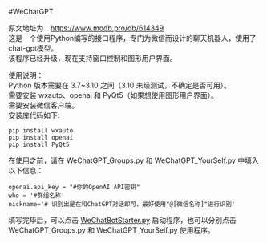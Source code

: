 #WeChatGPT
<p class="has-line-data" data-line-start="0" data-line-end="3">原文地址为：<a href="https://www.modb.pro/db/614349">https://www.modb.pro/db/614349</a><br>
这是一个使用Python编写的接口程序，专门为微信而设计的聊天机器人，使用了chat-gpt模型。<br>
该程序已经升级，现在支持窗口控制和图形用户界面。</p>
<p class="has-line-data" data-line-start="4" data-line-end="9">使用说明：<br>
Python 版本需要在 3.7~3.10 之间（3.10 未经测试，不确定是否可用）。<br>
需要安装 wxauto、openai 和 PyQt5（如果想使用图形用户界面）。<br>
需要安装微信客户端。<br>
安装库代码如下:</p>
<pre><code class="has-line-data" data-line-start="10" data-line-end="14">pip install wxauto
pip install openai
pip install PyQt5
</code></pre>
<p class="has-line-data" data-line-start="14" data-line-end="15">在使用之前，请在 WeChatGPT_Groups.py 和 WeChatGPT_YourSelf.py 中填入以下信息：</p>
<pre><code class="has-line-data" data-line-start="16" data-line-end="20">openai.api_key = &quot;#你的OpenAI API密钥&quot;
who = '#群组名称'
nickname='# 识别出是在和ChatGPT对话即可，最好使用&quot;@[微信名称]&quot;进行识别'
</code></pre>
<p class="has-line-data" data-line-start="20" data-line-end="21">填写完毕后，可以点击 <a href="http://WeChatBotStarter.py">WeChatBotStarter.py</a> 启动程序，也可以分别点击 WeChatGPT_Groups.py 和 WeChatGPT_YourSelf.py 使用程序。</p>
